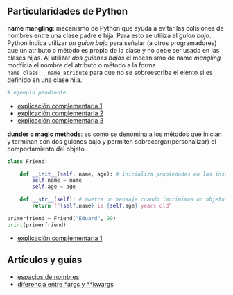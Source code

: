 ## Particularidades de Python 

**name mangling**: mecanismo de Python que ayuda a evitar las colisiones de nombres entre una clase padre e hija. Para esto se utiliza el *guion bajo*. Python indica utilizar *un guion bajo* para señalar (a otros programadores) que un atributo o método es propio de la clase y no debe ser usado en las clases hijas. Al utilizar  *dos guiones bajos* el mecanismo de name *mangling* modficia el nombre del atributo o método a la forma `name_class.__name_atribute` para que no se sobreescriba el elento si es definido en una clase hija.

```python
# ejemplo pendiente
```

- [explicación complementaria 1](https://www.youtube.com/watch?v=ALZmCy2u0jQ)
- [explicación complementaria 2](https://www.geeksforgeeks.org/name-mangling-in-python/)
- [explicación complementaria 3](https://medium.com/analytics-vidhya/python-name-mangling-and-how-to-use-underscores-e67b529f744f) 

**dunder o magic methods**: es como se denomina a los métodos que inician y terminan con dos guiones bajo y permiten sobrecargar(personalizar) el comportamiento del objeto.

```python
class Friend:

    def __init__(self, name, age): # inicializa propiedades en las instancias de la clase
        self.name = name
        self.age = age

    def __str__(self): # muetra un mensaje cuando imprimimos un objeto de la clase de forma directa
        return f"{self.name} is {self.age} years old"

primerfriend = Friend("Eduard", 99)
print(primerfriend)
```

- [explicación complementaria 1](https://www.geeksforgeeks.org/dunder-magic-methods-python/)













## Artículos y guías

- [espacios de nombres](https://j2logo.com/python/tutorial/espacios-de-nombres-modulos-y-paquetes/)
- [diferencia entre *args y **kwargs](https://j2logo.com/args-y-kwargs-en-python/)


